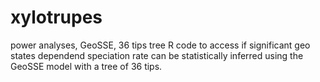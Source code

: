 # xylotrupes
power analyses, GeoSSE, 36 tips tree
R code to access if significant geo states dependend speciation rate can be statistically inferred using the GeoSSE model with a tree of 36 tips.
